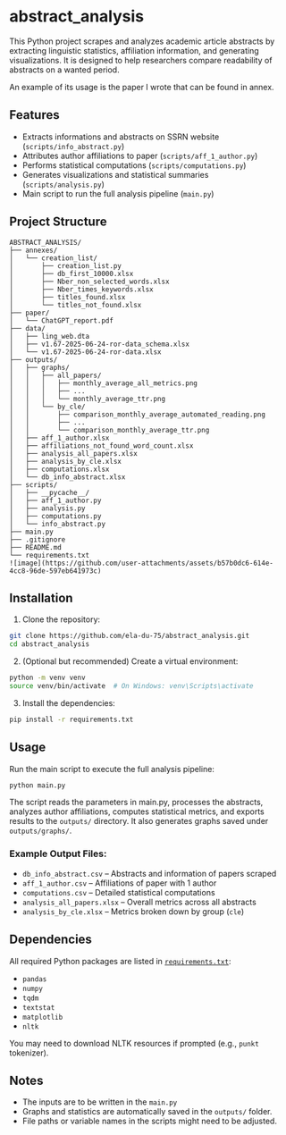 # abstract\_analysis

This Python project scrapes and analyzes academic article abstracts by extracting linguistic statistics, affiliation information, and generating visualizations. It is designed to help researchers compare readability of abstracts on a wanted period.

An example of its usage is the paper I wrote that can be found in annex.

## Features

* Extracts informations and abstracts on SSRN website (`scripts/info_abstract.py`)
* Attributes author affiliations to paper (`scripts/aff_1_author.py`)
* Performs statistical computations (`scripts/computations.py`)
* Generates visualizations and statistical summaries (`scripts/analysis.py`)
* Main script to run the full analysis pipeline (`main.py`)

## Project Structure

```
ABSTRACT_ANALYSIS/
├── annexes/
│   └── creation_list/
│       ├── creation_list.py
│       ├── db_first_10000.xlsx
│       ├── Nber_non_selected_words.xlsx
│       ├── Nber_times_keywords.xlsx
│       ├── titles_found.xlsx
│       └── titles_not_found.xlsx
├── paper/
│   └── ChatGPT_report.pdf
├── data/
│   ├── ling_web.dta
│   ├── v1.67-2025-06-24-ror-data_schema.xlsx
│   └── v1.67-2025-06-24-ror-data.xlsx
├── outputs/
│   ├── graphs/
│   │   ├── all_papers/
│   │   │   ├── monthly_average_all_metrics.png
│   │   │   ├── ...
│   │   │   └── monthly_average_ttr.png
│   │   └── by_cle/
│   │       ├── comparison_monthly_average_automated_reading.png
│   │       ├── ...
│   │       └── comparison_monthly_average_ttr.png
│   ├── aff_1_author.xlsx
│   ├── affiliations_not_found_word_count.xlsx
│   ├── analysis_all_papers.xlsx
│   ├── analysis_by_cle.xlsx
│   ├── computations.xlsx
│   └── db_info_abstract.xlsx
├── scripts/
│   ├── __pycache__/
│   ├── aff_1_author.py
│   ├── analysis.py
│   ├── computations.py
│   └── info_abstract.py
├── main.py
├── .gitignore
├── README.md
└── requirements.txt
![image](https://github.com/user-attachments/assets/b57b0dc6-614e-4cc8-96de-597eb641973c)

```

## Installation

1. Clone the repository:

```bash
git clone https://github.com/ela-du-75/abstract_analysis.git
cd abstract_analysis
```

2. (Optional but recommended) Create a virtual environment:

```bash
python -m venv venv
source venv/bin/activate  # On Windows: venv\Scripts\activate
```

3. Install the dependencies:

```bash
pip install -r requirements.txt
```

## Usage

Run the main script to execute the full analysis pipeline:

```bash
python main.py
```

The script reads the parameters in main.py, processes the abstracts, analyzes author affiliations, computes statistical metrics, and exports results to the `outputs/` directory. It also generates graphs saved under `outputs/graphs/`.

### Example Output Files:

* `db_info_abstract.csv` – Abstracts and information of papers scraped
* `aff_1_author.csv` – Affiliations of paper with 1 author
* `computations.csv` – Detailed statistical computations
* `analysis_all_papers.xlsx` – Overall metrics across all abstracts
* `analysis_by_cle.xlsx` – Metrics broken down by group (`cle`)



## Dependencies

All required Python packages are listed in [`requirements.txt`](requirements.txt):

* `pandas`
* `numpy`
* `tqdm`
* `textstat`
* `matplotlib`
* `nltk`

You may need to download NLTK resources if prompted (e.g., `punkt` tokenizer).

## Notes

* The inputs are to be written in the `main.py`
* Graphs and statistics are automatically saved in the `outputs/` folder.
* File paths or variable names in the scripts might need to be adjusted.


